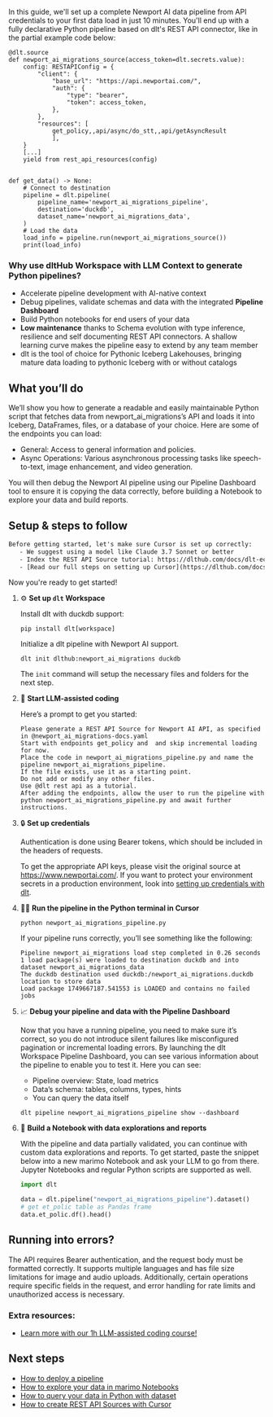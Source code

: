 In this guide, we'll set up a complete Newport AI data pipeline from API credentials to your first data load in just 10 minutes. You'll end up with a fully declarative Python pipeline based on dlt's REST API connector, like in the partial example code below:

```python-outcome
@dlt.source
def newport_ai_migrations_source(access_token=dlt.secrets.value):
    config: RESTAPIConfig = {
        "client": {
            "base_url": "https://api.newportai.com/",
            "auth": {
                "type": "bearer",
                "token": access_token,
            },
        },
        "resources": [
            get_policy,,api/async/do_stt,,api/getAsyncResult
            ],
    }
    [...]
    yield from rest_api_resources(config)


def get_data() -> None:
    # Connect to destination
    pipeline = dlt.pipeline(
        pipeline_name='newport_ai_migrations_pipeline',
        destination='duckdb',
        dataset_name='newport_ai_migrations_data', 
    )
    # Load the data
    load_info = pipeline.run(newport_ai_migrations_source())
    print(load_info) 
```

### Why use dltHub Workspace with LLM Context to generate Python pipelines?

- Accelerate pipeline development with AI-native context
- Debug pipelines, validate schemas and data with the integrated **Pipeline Dashboard**
- Build Python notebooks for end users of your data
- **Low maintenance** thanks to Schema evolution with type inference, resilience and self documenting REST API connectors. A shallow learning curve makes the pipeline easy to extend by any team member
- dlt is the tool of choice for Pythonic Iceberg Lakehouses, bringing mature data loading to pythonic Iceberg with or without catalogs

## What you’ll do

We’ll show you how to generate a readable and easily maintainable Python script that fetches data from newport_ai_migrations’s API and loads it into Iceberg, DataFrames, files, or a database of your choice. Here are some of the endpoints you can load:

- General: Access to general information and policies.
- Async Operations: Various asynchronous processing tasks like speech-to-text, image enhancement, and video generation.

You will then debug the Newport AI pipeline using our Pipeline Dashboard tool to ensure it is copying the data correctly, before building a Notebook to explore your data and build reports.

## Setup & steps to follow

```default
Before getting started, let's make sure Cursor is set up correctly:
   - We suggest using a model like Claude 3.7 Sonnet or better
   - Index the REST API Source tutorial: https://dlthub.com/docs/dlt-ecosystem/verified-sources/rest_api/ and add it to context as **@dlt rest api**
   - [Read our full steps on setting up Cursor](https://dlthub.com/docs/dlt-ecosystem/llm-tooling/cursor-restapi#23-configuring-cursor-with-documentation)
```

Now you're ready to get started!

1. ⚙️ **Set up `dlt` Workspace**
    
    Install dlt with duckdb support:
    ```shell
    pip install dlt[workspace]
    ```

    Initialize a dlt pipeline with Newport AI support.
    ```shell
    dlt init dlthub:newport_ai_migrations duckdb
    ```

    The `init` command will setup the necessary files and folders for the next step.
    
2. 🤠 **Start LLM-assisted coding**
    
    Here’s a prompt to get you started:
    
    ```prompt
    Please generate a REST API Source for Newport AI API, as specified in @newport_ai_migrations-docs.yaml 
    Start with endpoints get_policy and  and skip incremental loading for now. 
    Place the code in newport_ai_migrations_pipeline.py and name the pipeline newport_ai_migrations_pipeline. 
    If the file exists, use it as a starting point. 
    Do not add or modify any other files. 
    Use @dlt rest api as a tutorial. 
    After adding the endpoints, allow the user to run the pipeline with python newport_ai_migrations_pipeline.py and await further instructions.
    ```

    
3. 🔒 **Set up credentials** 
    
    Authentication is done using Bearer tokens, which should be included in the headers of requests.
    
    To get the appropriate API keys, please visit the original source at https://www.newportai.com/.
    If you want to protect your environment secrets in a production environment, look into [setting up credentials with dlt](https://dlthub.com/docs/walkthroughs/add_credentials).
    
4. 🏃‍♀️ **Run the pipeline in the Python terminal in Cursor**
    
    ```shell
    python newport_ai_migrations_pipeline.py
    ```
    
    If your pipeline runs correctly, you’ll see something like the following:
    
    ```shell
    Pipeline newport_ai_migrations load step completed in 0.26 seconds
    1 load package(s) were loaded to destination duckdb and into dataset newport_ai_migrations_data
    The duckdb destination used duckdb:/newport_ai_migrations.duckdb location to store data
    Load package 1749667187.541553 is LOADED and contains no failed jobs
    ```
    
5. 📈 **Debug your pipeline and data with the Pipeline Dashboard**

    Now that you have a running pipeline, you need to make sure it’s correct, so you do not introduce silent failures like misconfigured pagination or incremental loading errors. By launching the dlt Workspace Pipeline Dashboard, you can see various information about the pipeline to enable you to test it. Here you can see:
    - Pipeline overview: State, load metrics
    - Data’s schema: tables, columns, types, hints
    - You can query the data itself
    
    ```shell
    dlt pipeline newport_ai_migrations_pipeline show --dashboard
    ```
    
6. 🐍 **Build a Notebook with data explorations and reports**

    With the pipeline and data partially validated, you can continue with custom data explorations and reports. To get started, paste the snippet below into a new marimo Notebook and ask your LLM to go from there. Jupyter Notebooks and regular Python scripts are supported as well.

    
    ```python
    import dlt

   data = dlt.pipeline("newport_ai_migrations_pipeline").dataset()
   # get et_polic table as Pandas frame
   data.et_polic.df().head()
    ```

## Running into errors?

The API requires Bearer authentication, and the request body must be formatted correctly. It supports multiple languages and has file size limitations for image and audio uploads. Additionally, certain operations require specific fields in the request, and error handling for rate limits and unauthorized access is necessary.

### Extra resources:

- [Learn more with our 1h LLM-assisted coding course!](https://www.youtube.com/watch?v=GGid70rnJuM)

## Next steps

- [How to deploy a pipeline](https://dlthub.com/docs/walkthroughs/deploy-a-pipeline)
- [How to explore your data in marimo Notebooks](https://dlthub.com/docs/general-usage/dataset-access/marimo)
- [How to query your data in Python with dataset](https://dlthub.com/docs/general-usage/dataset-access/dataset)
- [How to create REST API Sources with Cursor](https://dlthub.com/docs/dlt-ecosystem/llm-tooling/cursor-restapi)